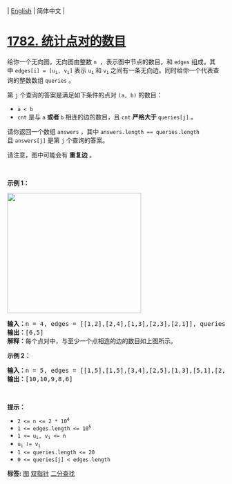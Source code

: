 | [English](README_EN.md) | 简体中文 |

# [1782. 统计点对的数目](https://leetcode-cn.com/problems/count-pairs-of-nodes)
<p>给你一个无向图，无向图由整数 <code>n</code>  ，表示图中节点的数目，和 <code>edges</code> 组成，其中 <code>edges[i] = [u<sub>i</sub>, v<sub>i</sub>]</code> 表示 <code>u<sub>i</sub></code> 和 <code>v<sub>i</sub></code><sub> </sub>之间有一条无向边。同时给你一个代表查询的整数数组 <code>queries</code> 。</p>

<p>第 <code>j</code> 个查询的答案是满足如下条件的点对 <code>(a, b)</code> 的数目：</p>

<ul>
	<li><code>a < b</code></li>
	<li><code>cnt</code> 是与 <code>a</code> <strong>或者 </strong><code>b</code> 相连的边的数目，且 <code>cnt</code> <strong>严格大于 </strong><code>queries[j]</code> 。</li>
</ul>

<p>请你返回一个数组 <code>answers</code> ，其中 <code>answers.length == queries.length</code> 且 <code>answers[j]</code> 是第 <code>j</code> 个查询的答案。</p>

<p>请注意，图中可能会有 <strong>重复边</strong> 。</p>

<p> </p>

<p><strong>示例 1：</strong></p>
<img alt="" src="https://pic.leetcode-cn.com/1614828447-GMnLVg-image.png" style="width: 310px; height: 278px;" />
<pre>
<b>输入：</b>n = 4, edges = [[1,2],[2,4],[1,3],[2,3],[2,1]], queries = [2,3]
<b>输出：</b>[6,5]
<b>解释：</b>每个点对中，与至少一个点相连的边的数目如上图所示。
</pre>

<p><strong>示例 2：</strong></p>

<pre>
<b>输入：</b>n = 5, edges = [[1,5],[1,5],[3,4],[2,5],[1,3],[5,1],[2,3],[2,5]], queries = [1,2,3,4,5]
<b>输出：</b>[10,10,9,8,6]
</pre>

<p> </p>

<p><strong>提示：</strong></p>

<ul>
	<li><code>2 <= n <= 2 * 10<sup>4</sup></code></li>
	<li><code>1 <= edges.length <= 10<sup>5</sup></code></li>
	<li><code>1 <= u<sub>i</sub>, v<sub>i</sub> <= n</code></li>
	<li><code>u<sub>i </sub>!= v<sub>i</sub></code></li>
	<li><code>1 <= queries.length <= 20</code></li>
	<li><code>0 <= queries[j] < edges.length</code></li>
</ul>

**标签:**  [图](https://leetcode-cn.com/tag/graph) [双指针](https://leetcode-cn.com/tag/two-pointers) [二分查找](https://leetcode-cn.com/tag/binary-search) 